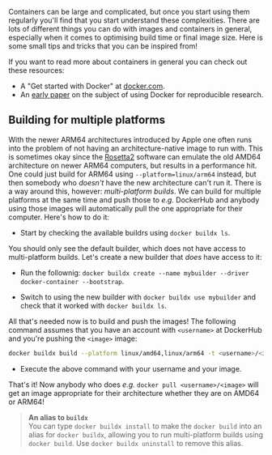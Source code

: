 Containers can be large and complicated, but once you start using them regularly
you'll find that you start understand these complexities. There are lots of
different things you can do with images and containers in general, especially
when it comes to optimising build time or final image size. Here is some small
tips and tricks that you can be inspired from!

If you want to read more about containers in general you can check out these
resources:

* A "Get started with Docker" at [docker.com](https://docs.docker.com/get-started/).
* An [early paper](https://arxiv.org/abs/1410.0846) on the subject of using
  Docker for reproducible research.

## Building for multiple platforms

With the newer ARM64 architectures introduced by Apple one often runs into the
problem of not having an architecture-native image to run with. This is
sometimes okay since the [Rosetta2](https://support.apple.com/en-us/HT211861)
software can emulate the old AMD64 architecture on newer ARM64 computers, but
results in a performance hit. One could just build for ARM64 using
`--platform=linux/arm64` instead, but then somebody who *doesn't* have the new
architecture can't run it. There is a way around this, however: *multi-platform
builds*. We can build for multiple platforms at the same time and push those to
*e.g.* DockerHub and anybody using those images will automatically pull the one
appropriate for their computer. Here's how to do it:

* Start by checking the available buildrs using `docker buildx ls`.

You should only see the default builder, which does not have access to
multi-platform builds. Let's create a new builder that *does* have access to it:

* Run the follownig: `docker buildx create --name mybuilder --driver
  docker-container --bootstrap`.

* Switch to using the new builder with `docker buildx use mybuilder` and check
  that it worked with `docker buildx ls`.

All that's needed now is to build and push the images! The following command
assumes that you have an account with `<username>` at DockerHub and you're
pushing the `<image>` image:

```bash
docker buildx build --platform linux/amd64,linux/arm64 -t <username>/<image>:latest --push .
```

* Execute the above command with your username and your image.

That's it! Now anybody who does *e.g.* `docker pull <username>/<image>` will get
an image appropriate for their architecture whether they are on AMD64 or ARM64!

> **An alias to `buildx`** <br>
> You can type `docker buildx install` to make the `docker build` into an alias
> for `docker buildx`, allowing you to run multi-platform builds using `docker
> build`. Use `docker buildx uninstall` to remove this alias.

